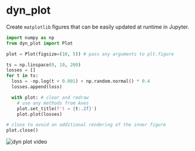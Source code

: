 # dyn_plot

Create `matplotlib` figures that can be easily updated at runtime in Jupyter.

```python
import numpy as np
from dyn_plot import Plot

plot = Plot(figsize=(10, 5)) # pass any arguments to plt.figure

ts = np.linspace(0, 10, 200)
losses = []
for t in ts:
  loss = -np.log(t + 0.001) + np.random.normal() * 0.4
  losses.append(loss)

  with plot: # clear and redraw
    # use any methods from Axes
    plot.set_title(f't = {t:.2f}')
    plot.plot(losses)

# close to avoid an additional rendering of the inner figure
plot.close() 
```

![dyn plot video](https://github.com/cgarciae/dyn_plot/assets/5862228/5e2ecf91-5ee8-418a-9317-01ff390a8f31)


